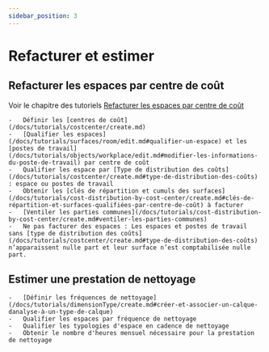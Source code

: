 ```yaml
---
sidebar_position: 3
---
```


# Refacturer et estimer

## Refacturer les espaces par centre de coût

Voir le chapitre des tutoriels [Refacturer les espaces par centre de coût](/docs/tutorials/cost-distribution-by-cost-center/create.md)

    -   Définir les [centres de coût](/docs/tutorials/costcenter/create.md)
    -   [Qualifier les espaces](/docs/tutorials/surfaces/room/edit.md#qualifier-un-espace) et les [postes de travail](/docs/tutorials/objects/workplace/edit.md#modifier-les-informations-du-poste-de-travail) par centre de coût
    -   Qualifier les espace par [Type de distribution des coûts](/docs/tutorials/costcenter/create.md#type-de-distribution-des-coûts) : espace ou postes de travail
    -   Obtenir les [clés de répartition et cumuls des surfaces](/docs/tutorials/cost-distribution-by-cost-center/create.md#clés-de-répartition-et-surfaces-qualifiées-par-centre-de-coût) à facturer
    -   [Ventiler les parties communes](/docs/tutorials/cost-distribution-by-cost-center/create.md#ventiler-les-parties-communes)
    -   Ne pas facturer des espaces : Les espaces et postes de travail sans [type de distribution des coûts](/docs/tutorials/costcenter/create.md#type-de-distribution-des-coûts) n’apparaissent nulle part et leur surface n’est comptabilisée nulle part.
      

## Estimer une prestation de nettoyage

    -   [Définir les fréquences de nettoyage](/docs/tutorials/dimensionType/create.md#créer-et-associer-un-calque-danalyse-à-un-type-de-calque)
    -   Qualifier les espaces par fréquence de nettoyage
    -   Qualifier les typologies d'espace en cadence de nettoyage
    -   Obtenir le nombre d'heures mensuel nécessaire pour la prestation de nettoyage





